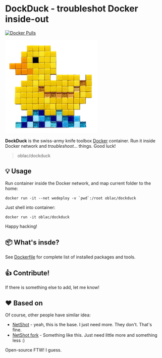 # DockDuck - troubleshot Docker inside-out
[![Docker Pulls](https://img.shields.io/docker/pulls/oblac/dockduck.svg)]()

![](duck.png)

**DockDuck** is the swiss-army knife toolbox [Docker](http://docker.com) container.
Run it inside Docker network and _troubleshoot_... things. Good luck!

> oblac/dockduck

## :bulb: Usage

Run container inside the Docker network, and map current folder to the home:

	docker run -it --net wedeploy -v `pwd`:/root oblac/dockduck

Just shell into container:

	docker run -it oblac/dockduck

Happy hacking!

## :package: What's insde?

See [Dockerfile](Dockerfile) for complete list of installed packages and tools.

## :thumbsup: Contribute!

If there is something else to add, let me know!

## ❤ Based on

Of course, other people have similar idea:

+ [NetShot](https://github.com/nicolaka/netshoot) - yeah, this is the base. I just need more. They don't. That's fine.
+ [NetShot fork](https://github.com/cirocosta/netshoot) - Something like this. Just need little more and something less :)

Open-source FTW! I guess.